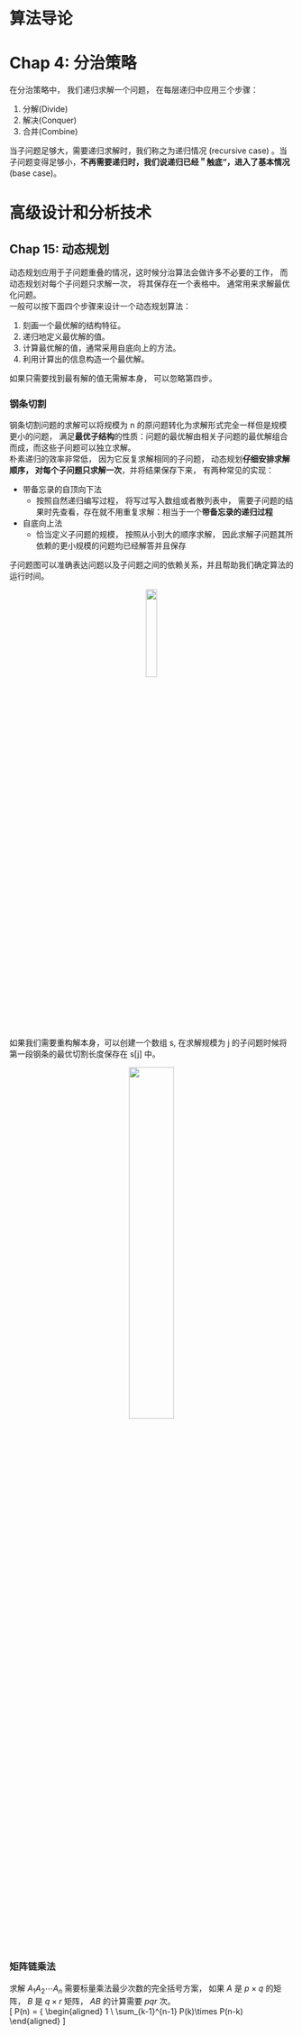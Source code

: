 # 算法导论
# Chap 4: 分治策略
在分治策略中， 我们递归求解一个问题， 在每层递归中应用三个步骤：
1. 分解(Divide)
2. 解决(Conquer)
3. 合并(Combine)

当子问题足够大，需要递归求解时，我们称之为递归情况 (recursive case) 。当子问题变得足够小，**不再需要递归时，我们说递归已经＂触底“，进入了基本情况**(base case)。  

# 高级设计和分析技术
## Chap 15: 动态规划
动态规划应用于子问题重叠的情况，这时候分治算法会做许多不必要的工作， 而动态规划对每个子问题只求解一次， 将其保存在一个表格中。 通常用来求解最优化问题。   
一般可以按下面四个步骤来设计一个动态规划算法：
1. 刻画一个最优解的结构特征。 
2. 递归地定义最优解的值。
3. 计算最优解的值，通常采用自底向上的方法。
4. 利用计算出的信息构造一个最优解。

如果只需要找到最有解的值无需解本身， 可以忽略第四步。

### 钢条切割
钢条切割问题的求解可以将规模为 n 的原问题转化为求解形式完全一样但是规模更小的问题， 满足**最优子结构**的性质：问题的最优解由相关子问题的最优解组合而成，而这些子问题可以独立求解。  
朴素递归的效率非常低， 因为它反复求解相同的子问题， 动态规划**仔细安排求解顺序， 对每个子问题只求解一次**，并将结果保存下来， 有两种常见的实现：
* 带备忘录的自顶向下法
    * 按照自然递归编写过程， 将写过写入数组或者散列表中， 需要子问题的结果时先查看，存在就不用重复求解：相当于一个**带备忘录的递归过程**
* 自底向上法
    * 恰当定义子问题的规模， 按照从小到大的顺序求解， 因此求解子问题其所依赖的更小规模的问题均已经解答并且保存

子问题图可以准确表达问题以及子问题之间的依赖关系，并且帮助我们确定算法的运行时间。<div align=center><img src="https://i.imgur.com/VyMCMDr.png" width="20%"/></div>

如果我们需要重构解本身，可以创建一个数组 s, 在求解规模为 j 的子问题时候将第一段钢条的最优切割长度保存在 s[j] 中。<div align=center><img src="https://i.imgur.com/iChAYKo.png" width="40%"/></div>

### 矩阵链乘法
求解 $A_1 A_2\cdots A_n$ 需要标量乘法最少次数的完全括号方案， 如果 $A$ 是 $p \times q$ 的矩阵， $B$ 是 $q\times r$ 矩阵， $A B$ 的计算需要 $pqr$ 次。  
\[
P(n) = \{
    \begin{aligned}
    1 \\
    \sum_{k-1}^{n-1} P(k)\times P(n-k)
    \end{aligned}
\]